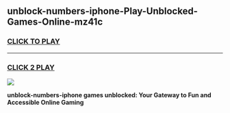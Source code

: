 
## unblock-numbers-iphone-Play-Unblocked-Games-Online-mz41c
<h3>
<a href="https://premium76.site?title=unblock-numbers-iphone&ref=25A">CLICK TO PLAY</a></h3>
<hr>

<h3>
<a href="https://premium76.site?title=unblock-numbers-iphone&ref=25A">CLICK 2 PLAY</a>
  
</h3>

<a href="https://premium76.site?title=unblock-numbers-iphone&ref=25A"><img src="https://clearcache.store/games.png"></a>


**unblock-numbers-iphone games unblocked: Your Gateway to Fun and Accessible Online Gaming**
